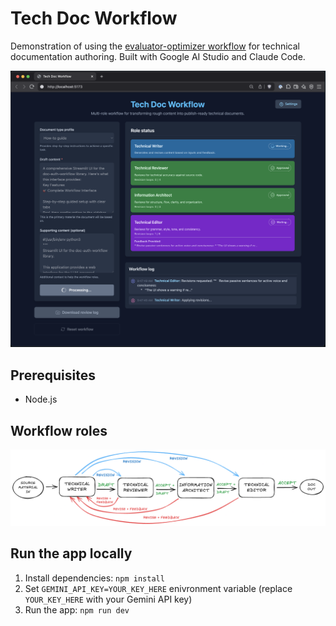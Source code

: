 # Tech Doc Workflow

Demonstration of using the [evaluator-optimizer workflow](https://www.anthropic.com/engineering/building-effective-agents#workflow-evaluator-optimizer) for technical documentation authoring. Built with Google AI Studio and Claude Code.

![Web browser showing the main page of the Tech Doc Workflow app during a doc authoring and revision run. The Technical Editor role is in the Waiting state while the Technical Writer integrates the Editor's feedback.](./media/workflow-ui-01-main-page.png)

## Prerequisites

- Node.js

## Workflow roles

![Diagram of the draft revision and feedback flow between the technical writer, technical reviewer, information architect, and technical editor workflow roles](./media/workflow-diagram.png)

## Run the app locally

1. Install dependencies: `npm install`
2. Set `GEMINI_API_KEY=YOUR_KEY_HERE` enivronment variable (replace `YOUR_KEY_HERE` with your Gemini API key)
3. Run the app: `npm run dev`
